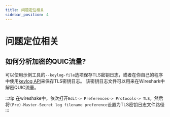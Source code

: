 ```yaml
---
title: 问题定位相关
sidebar_position: 4
---
```


# 问题定位相关


## 如何分析加密的QUIC流量?

可以使用示例工具的`--keylog-file`选项保存TLS密钥日志，或者在你自己的程序中使用[keylog API](../api_reference/c_quic/#connection-logging-and-tracing)来保存TLS密钥日志。
该密钥日志文件可以用来在Wireshark中解密QUIC流量。

:::tip
在wireshake中，依次打开`Edit-> Preferences-> Protocols-> TLS`，然后将`(Pre)-Master-Secret log filename preference`设置为TLS密钥日志文件路径
:::

